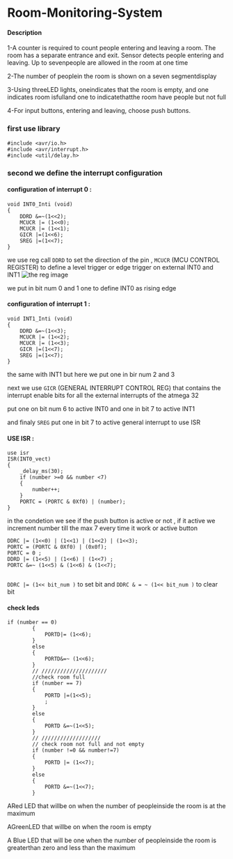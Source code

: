 # Room-Monitoring-System

#### Description

1-A counter is required to count people entering and leaving a room. The room has a separate entrance and exit. Sensor detects people entering and leaving. Up to sevenpeople are allowed in the room at one time

2-The number of peoplein the room is shown on a seven segmentdisplay

3-Using threeLED lights, oneindicates that the room is empty, and one indicates room isfulland one to indicatethatthe room have people but not full

4-For input buttons, entering and leaving, choose push buttons.
### first use library

```
#include <avr/io.h>
#include <avr/interrupt.h>
#include <util/delay.h>

```

### second we define the interrupt configuration
#### configuration of interrupt 0 : 
```
void INT0_Inti (void)
{
	DDRD &=~(1<<2);
	MCUCR |= (1<<0);
	MCUCR |= (1<<1);
	GICR |=(1<<6);
	SREG |=(1<<7);
}
```

we use reg call `DDRD` to set the direction of the pin
, `MCUCR`	 (MCU CONTROL REGISTER) to define a level trigger or edge trigger on external INT0 and INT1
![the reg image ](https://www.google.com/url?sa=i&url=http%3A%2F%2Farchive.fabacademy.org%2Ffabacademy2017%2Ffablabtrivandrum%2Fstudents%2F280%2Fweek8.html&psig=AOvVaw2lewNrCJrM1cy8l-hSX5t-&ust=1672352738985000&source=images&cd=vfe&ved=0CBAQjRxqFwoTCJCR9MytnfwCFQAAAAAdAAAAABAE)

we put in bit num 0 and 1 one to define INT0 as rising edge 
#### configuration of interrupt 1 : 
```
void INT1_Inti (void)
{
	DDRD &=~(1<<3);
	MCUCR |= (1<<2);
	MCUCR |= (1<<3);
	GICR |=(1<<7);
	SREG |=(1<<7);
}
```

the same with INT1 but here we put one in bir num 2 and 3 

next we use `GICR` (GENERAL INTERRUPT CONTROL REG) that contains the interrupt enable bits for all the external interrupts of the atmega 32 

put one on bit num 6 to active INT0 and one in bit 7 to active INT1

and finaly `SREG` put one in bit 7 to active general interrupt to use ISR

####  USE ISR :
```
use isr 
ISR(INT0_vect)
{
	_delay_ms(30);
	if (number >=0 && number <7)
	{
		number++;
	}
	PORTC = (PORTC & 0Xf0) | (number);
}
```
in the condetion we see if the push button is active or not , if it active we increment number till the max 7 every time it work or active button

```
DDRC |= (1<<0) | (1<<1) | (1<<2) | (1<<3);
PORTC = (PORTC & 0Xf0) | (0x0f);
PORTC = 0 ;
DDRD |= (1<<5) | (1<<6) | (1<<7) ;
PORTC &=~ (1<<5) & (1<<6) & (1<<7);
	
```
`DDRC |= (1<< bit_num )` to set bit and
`DDRC & = ~ (1<< bit_num )` to clear bit

#### check leds

```
if (number == 0)
		{
			PORTD|= (1<<6);
		}
		else
		{
			PORTD&=~ (1<<6);
		}
		// /////////////////////
		//check room full
		if (number == 7)
		{
			PORTD |=(1<<5);
			;
		}
		else
		{
			PORTD &=~(1<<5);
		}
		// ///////////////////
		// check room not full and not empty
		if (number !=0 && number!=7)
		{
			PORTD |= (1<<7);
		}
		else
		{
			PORTD &=~(1<<7);
		}
```
ARed LED that willbe on when the number of peopleinside the room is at the maximum

AGreenLED that willbe on when the room is empty

A Blue LED that will be one when the number of peopleinside the room is greaterthan zero and less than the maximum

